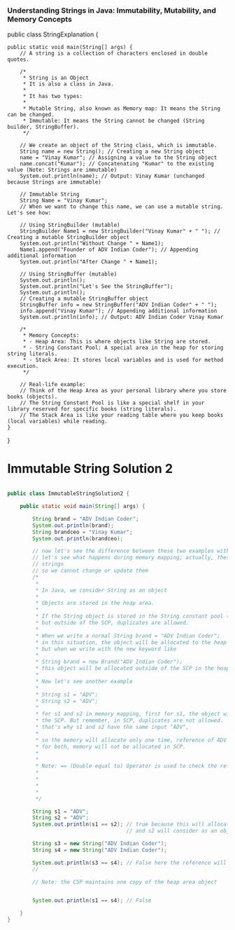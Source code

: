 ### Understanding Strings in Java: Immutability, Mutability, and Memory Concepts

public class StringExplanation {

    public static void main(String[] args) {
        // A string is a collection of characters enclosed in double quotes.

        /*
         * String is an Object
         * It is also a class in Java.
         *
         * It has two types:
         *
         * Mutable String, also known as Memory map: It means the String can be changed.
         * Immutable: It means the String cannot be changed (String builder, StringBuffer).
         */

        // We create an object of the String class, which is immutable.
        String name = new String(); // Creating a new String object
        name = "Vinay Kumar"; // Assigning a value to the String object
        name.concat("Kumar"); // Concatenating "Kumar" to the existing value (Note: Strings are immutable)
        System.out.println(name); // Output: Vinay Kumar (unchanged because Strings are immutable)

        // Immutable String
        String Name = "Vinay Kumar";
        // When we want to change this name, we can use a mutable string. Let's see how:

        // Using StringBuilder (mutable)
        StringBuilder Name1 = new StringBuilder("Vinay Kumar" + " "); // Creating a mutable StringBuilder object
        System.out.println("Without Change " + Name1);
        Name1.append("Founder of ADV Indian Coder"); // Appending additional information
        System.out.println("After Change " + Name1);

        // Using StringBuffer (mutable)
        System.out.println();
        System.out.println("Let's See the StringBuffer");
        System.out.println();
        // Creating a mutable StringBuffer object
        StringBuffer info = new StringBuffer("ADV Indian Coder" + " ");
        info.append("Vinay Kumar"); // Appending additional information
        System.out.println(info); // Output: ADV Indian Coder Vinay Kumar

        /*
         * Memory Concepts:
         * - Heap Area: This is where objects like String are stored.
         * - String Constant Pool: A special area in the heap for storing string literals.
         * - Stack Area: It stores local variables and is used for method execution.
         */

        // Real-life example:
        // Think of the Heap Area as your personal library where you store books (objects).
        // The String Constant Pool is like a special shelf in your library reserved for specific books (string literals).
        // The Stack Area is like your reading table where you keep books (local variables) while reading.
    }
}

# Immutable String Solution 2

```java

public class ImmutableStringSolution2 {

    public static void main(String[] args) {

        String brand = "ADV Indian Coder";
        System.out.println(brand);
        String brandceo = "Vinay Kumar";
        System.out.println(brandceo);

        // now let's see the difference between these two examples with memory mapping
        // let's see what happens during memory mapping; actually, these two are immutable
        // strings
        // so we cannot change or update them
        /*
         * 
         * In Java, we consider String as an object
         * 
         * Objects are stored in the heap area.
         * 
         * If the String object is stored in the String constant pool (SCP), duplicates are not allowed.
         * but outside of the SCP, duplicates are allowed.
         * 
         * When we write a normal String brand = "ADV Indian Coder";
         * in this situation, the object will be allocated to the heap area.
         * but when we write with the new keyword like
         * 
         * String brand = new Brand("ADV Indian Coder");
         * this object will be allocated outside of the SCP in the heap area.
         * 
         * Now let's see another example
         * 
         * String s1 = "ADV";
         * String s2 = "ADV";
         * 
         * for s1 and s2 in memory mapping, first for s1, the object will be allocated in
         * the SCP. But remember, in SCP, duplicates are not allowed.
         * that's why s1 and s2 have the same input "ADV",
         * 
         * so the memory will allocate only one time, reference of ADV will be s1 and s2
         * for both, memory will not be allocated in SCP.
         * 
         * 
         * Note: == (Double equal to) Operator is used to check the reference equality
         * 
         * 
         * 
         * 
         */

        String s1 = "ADV";
        String s2 = "ADV";
        System.out.println(s1 == s2); // true because this will allocate in CSP, and duplicates are not allowed so s1
                                      // and s2 will consider as an object ADV

        String s3 = new String("ADV Indian Coder");
        String s4 = new String("ADV Indian Coder");

        System.out.println(s3 == s4); // False here the reference will be both s3 and s4, and the object will be allocated to the heap area with their own object
        // 

        // Note: the CSP maintains one copy of the heap area object


        System.out.println(s1 == s4); // False

    }
}

